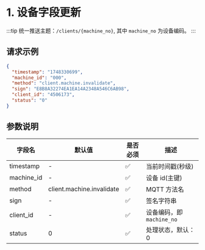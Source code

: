 # 1. 设备字段更新

:::tip
统一推送主题：`/clients/{machine_no}`, 其中 `machine_no` 为设备编码。
:::

## 请求示例

```json
{
  "timestamp": "1748330699",
  "machine_id": "000",
  "method": "client.machine.invalidate",
  "sign": "E8B8A32274EA1EA14A2348A546C6AB98",
  "client_id": "4506173",
  "status": "0"
}
```

## 参数说明

| 字段名     | 默认值                    | 是否必须 | 描述                      |
| ---------- | ------------------------- | -------- | ------------------------- |
| timestamp  | -                         | ✅       | 当前时间戳(秒级)          |
| machine_id | -                         | ✅       | 设备 id(主键)             |
| method     | client.machine.invalidate | ✅       | MQTT 方法名               |
| sign       | -                         | ✅       | 签名字符串                |
| client_id  | -                         | ✅       | 设备编码，即 `machine_no` |
| status     | 0                         | ✅       | 处理状态，默认：0         |
